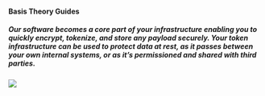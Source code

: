 <div class="guides" id="guides">
    <div class="header-intro">
        <span>
            <h4>Basis Theory Guides</h4>
            <h5>Our software becomes a core part of your infrastructure enabling you to quickly encrypt, tokenize, and store any payload securely. Your token infrastructure can be used to protect data at rest, as it passes between your own internal systems, or as it’s permissioned and shared with third parties.</h5>
        </span>
        <img src="./images/guides/hosted_intro.svg"/>
    </div>
</div>